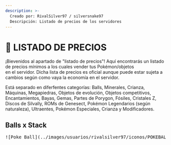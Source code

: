 ```yaml
---
description: >-
  Creado por: RivalSilver97 / silversnake97
  Descripción: Listado de precios de los servidores
---
```


# 🛒 LISTADO DE PRECIOS
¡Bievenidos al apartado de "listado de precios"! Aquí encontrarás un listado de precios mínimos a los cuales vender tus Pokémon/objetos<br>en el
servidor.
Dicha lista de precios es oficial aunque puede estar sujeta a cambios según como vaya la economía en el servidor.

Está separado en diferfentes categorías: Balls, Minerales, Crianza, Máquinas, Megapiedras, Objetos de evolución, Objetos competitivos, Encantamientos, Bayas, Gemas, Partes de Porygon, Fósiles, Cristales Z, Discos de Silvally, ROMs de Genesect, Pokémon Legendarios (según naturaleza), Ultraentes, Pokémon Especiales, Crianza y Modificadores.

Balls x Stack
---
<pre>
![Poke Ball](../images/usuarios/rivalsilver97/iconos/POKEBALL.png)        5k        Ratio de captura x1.
</pre>